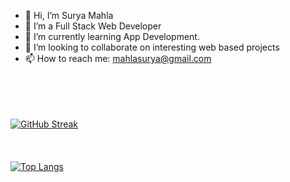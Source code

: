 - 👋 Hi, I’m Surya Mahla
- 👀 I’m a Full Stack Web Developer
- 🌱 I’m currently learning App Development.
- 💞️ I’m looking to collaborate on interesting web based projects
- 📫 How to reach me: mahlasurya@gmail.com

<br></br>
<br></br>
[![GitHub Streak](https://github-readme-streak-stats.herokuapp.com/?user=Lamndj&theme=dark)](https://git.io/streak-stats)
<br></br>
<br></br>
[![Top Langs](https://github-readme-stats.vercel.app/api/top-langs/?username=Lamndj&layout=compact)](https://github.com/anuraghazra/github-readme-stats)

<!---
Lamndj/Lamndj is a ✨ special ✨ repository because its `README.md` (this file) appears on your GitHub profile.
You can click the Preview link to take a look at your changes.
--->
